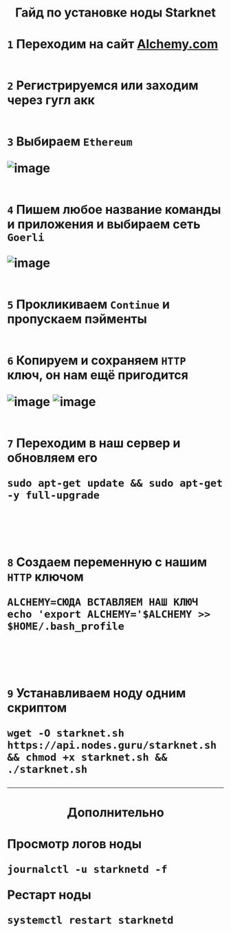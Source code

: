 <h1 align="center">Гайд по установке ноды Starknet<h1>

`1` Переходим на сайт [Alchemy.com](https://alchemy.com/)
<br><br>

`2` Регистрируемся или заходим через гугл акк
<br><br>

`3` Выбираем `Ethereum`

![image](https://user-images.githubusercontent.com/61911146/163990417-e52198c3-6b7c-48e0-a9d4-da428fd1b78e.png)
<br><br>

`4` Пишем любое название команды и приложения и выбираем сеть `Goerli`

   ![image](https://user-images.githubusercontent.com/61911146/163991102-cb4a00ac-cecb-4068-988c-b053fda88cd5.png)
<br><br>

`5` Прокликиваем `Continue` и пропускаем пэйменты 
<br><br>

`6` Копируем и сохраняем `HTTP` ключ, он нам ещё пригодится

![image](https://user-images.githubusercontent.com/61911146/163991842-27677192-6751-44e5-967f-cdeccb8a9624.png)
![image](https://user-images.githubusercontent.com/61911146/163992342-5f4478fd-6d0d-4719-ac20-14c618dcd560.png)
<br><br>

`7` Переходим в наш сервер и обновляем его
```{bash}
sudo apt-get update && sudo apt-get -y full-upgrade
```
<br><br>

`8` Создаем переменную с нашим `HTTP` ключом
```{bash}
ALCHEMY=СЮДА ВСТАВЛЯЕМ НАШ КЛЮЧ
echo 'export ALCHEMY='$ALCHEMY >> $HOME/.bash_profile
```
<br><br>

`9` Устанавливаем ноду одним скриптом
```{bash}
wget -O starknet.sh https://api.nodes.guru/starknet.sh && chmod +x starknet.sh && ./starknet.sh
```
-----------------------------------------------------------------------------------------------
<h1 align="center">Дополнительно<h1>

Просмотр логов ноды
```{bash}
journalctl -u starknetd -f
```

Рестарт ноды
```{bash}
systemctl restart starknetd
```
